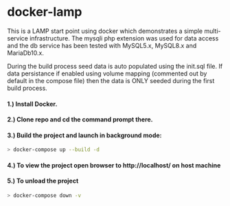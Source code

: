# docker-lamp
This is a LAMP start point using docker which demonstrates a simple multi-service infrastructure. The mysqli php extension was used for data access and the db service has been tested with MySQL5.x, MySQL8.x and MariaDb10.x.

During the build process seed data is auto populated using the init.sql file. If data persistance if enabled using volume mapping (commented out by default in the compose file) then the data is ONLY seeded  during the first build process.

#### 1.) Install Docker.
#### 2.) Clone repo and cd the command prompt there.

#### 3.) Build the project and launch in background mode:
```sh
> docker-compose up --build -d
```

#### 4.) To view the project open browser to http://localhost/ on host machine

#### 5.) To unload the project
```sh
> docker-compose down -v
```

